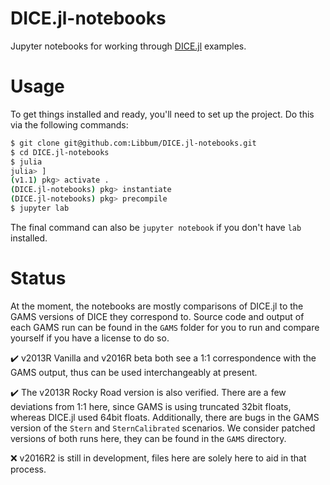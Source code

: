 # DICE.jl-notebooks
Jupyter notebooks for working through [DICE.jl](https://github.com/Libbum/DICE.jl) examples.

# Usage

To get things installed and ready, you'll need to set up the project.
Do this via the following commands:

```bash
$ git clone git@github.com:Libbum/DICE.jl-notebooks.git
$ cd DICE.jl-notebooks
$ julia
julia> ]
(v1.1) pkg> activate .
(DICE.jl-notebooks) pkg> instantiate
(DICE.jl-notebooks) pkg> precompile
$ jupyter lab
```

The final command can also be `jupyter notebook` if you don't have `lab` installed.

# Status

At the moment, the notebooks are mostly comparisons of DICE.jl to the GAMS versions of DICE they correspond to.
Source code and output of each GAMS run can be found in the `GAMS` folder for you to run and compare yourself if you have a license to do so.

✔️   v2013R Vanilla and v2016R beta both see a 1:1 correspondence with the GAMS output, thus can be used interchangeably at present.

✔️  The v2013R Rocky Road version is also verified. There are a few deviations from 1:1 here, since GAMS is using truncated 32bit floats, whereas DICE.jl used 64bit floats. Additionally, there are bugs in the GAMS version of the `Stern` and `SternCalibrated` scenarios. We consider patched versions of both runs here, they can be found in the `GAMS` directory.

❌  v2016R2 is still in development, files here are solely here to aid in that process.

